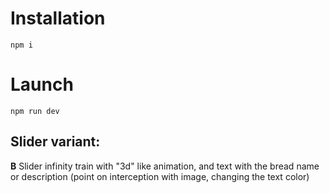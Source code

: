 # Installation

`npm i`

# Launch

`npm run dev`

## Slider variant:

**B** Slider infinity train with "3d" like animation, and text with the bread name or description (point on interception with image, changing the text color)
